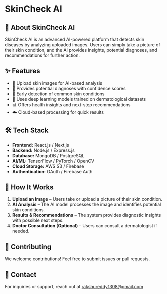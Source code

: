 # SkinCheck AI

## 🌟 About SkinCheck AI
SkinCheck AI is an advanced AI-powered platform that detects skin diseases by analyzing uploaded images. Users can simply take a picture of their skin condition, and the AI provides insights, potential diagnoses, and recommendations for further action.

## ✨ Features
- 📸 Upload skin images for AI-based analysis
- 🏥 Provides potential diagnoses with confidence scores
- 🎯 Early detection of common skin conditions
- 🔬 Uses deep learning models trained on dermatological datasets
- 📊 Offers health insights and next-step recommendations
- ☁️ Cloud-based processing for quick results

## 🛠️ Tech Stack
- **Frontend:** React.js / Next.js
- **Backend:** Node.js / Express.js
- **Database:** MongoDB / PostgreSQL
- **AI/ML:** TensorFlow / PyTorch / OpenCV
- **Cloud Storage:** AWS S3 / Firebase
- **Authentication:** OAuth / Firebase Auth

## 🚀 How It Works
1. **Upload an Image** – Users take or upload a picture of their skin condition.
2. **AI Analysis** – The AI model processes the image and identifies potential skin conditions.
3. **Results & Recommendations** – The system provides diagnostic insights with possible next steps.
4. **Doctor Consultation (Optional)** – Users can consult a dermatologist if needed.


## 🤝 Contributing
We welcome contributions! Feel free to submit issues or pull requests.

## 📩 Contact
For inquiries or support, reach out at [rakshureddy1308@gmail.com](mailto:rakshureddy1308@gmail.com) 
